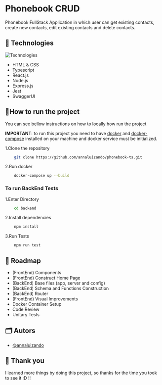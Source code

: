 # Phonebook CRUD

Phonebook FullStack Application in which user can get existing contacts, create new contacts, edit existing contacts and delete contacts.

## 🦆 Technologies

![Technologies](https://skillicons.dev/icons?i=html,css,ts,react,nodejs,express,jest)

- HTML & CSS
- Typescript
- React.js
- Node.js
- Express.js
- Jest
- SwaggerUI

## 🏃How to run the project

You can see bellow instructions on how to locally how run the project

**IMPORTANT**: to run this project you need to have [docker](https://docs.docker.com/desktop/?_gl=1*1tathed*_gcl_au*MTQ3NDMyNzE1MC4xNzE2NDg0NTAw*_ga*MTEyMTg4MjI0OS4xNzE2NDgzNTg2*_ga_XJWPQMJYHQ*MTcyMzM0MjAwMy45LjEuMTcyMzM0MjAwNy41Ni4wLjA.) and [docker-compose](https://docs.docker.com/compose/install/) installed on your machine and docker service must be initialized.

1.Clone the repository

```bash
    git clone https://github.com/annaluizando/phonebook-ts.git
```

2.Run docker

```bash
    docker-compose up --build
```

### To run BackEnd Tests

1.Enter Directory

```bash
    cd backend
```

2.Install dependencies

```bash
    npm install
```

3.Run Tests

```bash
    npm run test
```

## 🚀 Roadmap

- (FrontEnd) Components
- (FrontEnd) Construct Home Page
- (BackEnd) Base files (app, server and config)
- (BackEnd) Schema and Functions Construction
- (BackEnd) Router
- (FrontEnd) Visual Improvements
- Docker Container Setup
- Code Review
- Unitary Tests

## 🗂️ Autors

- [@annaluizando](github.com/annaluizando)

## 🩶 Thank you

I learned more things by doing this project, so thanks for the time you took to see it :D !!